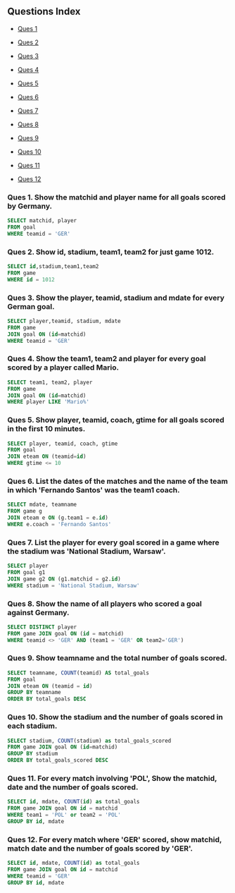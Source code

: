 ## Questions Index

* [Ques 1](#ques-1-show-the-matchid-and-player-name-for-all-goals-scored-by-germany)

* [Ques 2](#ques-2-show-id-stadium-team1-team2-for-just-game-1012)

* [Ques 3](#ques-3-show-the-player-teamid-stadium-and-mdate-for-every-german-goal)

* [Ques 4](#ques-4-show-the-team1-team2-and-player-for-every-goal-scored-by-a-player-called-mario)

* [Ques 5](#ques-5-show-player-teamid-coach-gtime-for-all-goals-scored-in-the-first-10-minutes)

* [Ques 6](#ques-6-list-the-dates-of-the-matches-and-the-name-of-the-team-in-which-fernando-santos-was-the-team1-coach)

* [Ques 7](#ques-7-list-the-player-for-every-goal-scored-in-a-game-where-the-stadium-was-national-stadium-warsaw)

* [Ques 8](#ques-8-show-the-name-of-all-players-who-scored-a-goal-against-germany)

* [Ques 9](#ques-9-show-teamname-and-the-total-number-of-goals-scored)

* [Ques 10](#ques-10-show-the-stadium-and-the-number-of-goals-scored-in-each-stadium)

* [Ques 11](#ques-11-for-every-match-involving-pol-show-the-matchid-date-and-the-number-of-goals-scored)

* [Ques 12](#ques-12-for-every-match-where-ger-scored-show-matchid-match-date-and-the-number-of-goals-scored-by-ger)


### Ques 1. Show the matchid and player name for all goals scored by Germany.

```sql
SELECT matchid, player
FROM goal
WHERE teamid = 'GER'
```

### Ques 2. Show id, stadium, team1, team2 for just game 1012.

```sql
SELECT id,stadium,team1,team2
FROM game
WHERE id = 1012
```

### Ques 3. Show the player, teamid, stadium and mdate for every German goal.

```sql
SELECT player,teamid, stadium, mdate
FROM game
JOIN goal ON (id=matchid)
WHERE teamid = 'GER'
```

### Ques 4. Show the team1, team2 and player for every goal scored by a player called Mario.

```sql
SELECT team1, team2, player
FROM game
JOIN goal ON (id=matchid)
WHERE player LIKE 'Mario%'
```

### Ques 5. Show player, teamid, coach, gtime for all goals scored in the first 10 minutes.

```sql
SELECT player, teamid, coach, gtime
FROM goal
JOIN eteam ON (teamid=id)
WHERE gtime <= 10
```

### Ques 6. List the dates of the matches and the name of the team in which 'Fernando Santos' was the team1 coach.

```sql
SELECT mdate, teamname
FROM game g
JOIN eteam e ON (g.team1 = e.id)
WHERE e.coach = 'Fernando Santos'
```

### Ques 7. List the player for every goal scored in a game where the stadium was 'National Stadium, Warsaw'.

```sql
SELECT player
FROM goal g1
JOIN game g2 ON (g1.matchid = g2.id)
WHERE stadium = 'National Stadium, Warsaw'
```

### Ques 8. Show the name of all players who scored a goal against Germany.

```sql
SELECT DISTINCT player
FROM game JOIN goal ON (id = matchid)
WHERE teamid <> 'GER' AND (team1 = 'GER' OR team2='GER')
```

### Ques 9. Show teamname and the total number of goals scored.

```sql
SELECT teamname, COUNT(teamid) AS total_goals
FROM goal
JOIN eteam ON (teamid = id)
GROUP BY teamname
ORDER BY total_goals DESC
```

### Ques 10. Show the stadium and the number of goals scored in each stadium.

```sql
SELECT stadium, COUNT(stadium) as total_goals_scored
FROM game JOIN goal ON (id=matchid)
GROUP BY stadium
ORDER BY total_goals_scored DESC
```

### Ques 11. For every match involving 'POL', Show the matchid, date and the number of goals scored.

```sql
SELECT id, mdate, COUNT(id) as total_goals
FROM game JOIN goal ON id = matchid
WHERE team1 = 'POL' or team2 = 'POL'
GROUP BY id, mdate
```

### Ques 12. For every match where 'GER' scored, show matchid, match date and the number of goals scored by 'GER'.

```sql
SELECT id, mdate, COUNT(id) as total_goals
FROM game JOIN goal ON id = matchid
WHERE teamid = 'GER'
GROUP BY id, mdate
```
